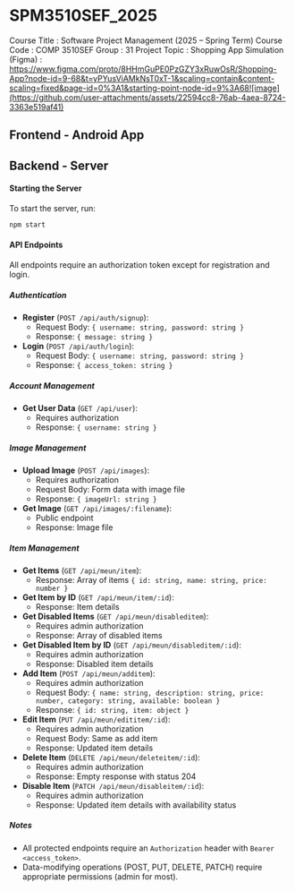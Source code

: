 # SPM3510SEF_2025
Course Title : Software Project Management (2025 – Spring Term)
Course Code : COMP 3510SEF
Group : 31
Project Topic : Shopping App
Simulation (Figma) : https://www.figma.com/proto/8HHmGuPE0PzGZY3xRuwOsR/Shopping-App?node-id=9-68&t=yPYusViAMkNsT0xT-1&scaling=contain&content-scaling=fixed&page-id=0%3A1&starting-point-node-id=9%3A68![image](https://github.com/user-attachments/assets/22594cc8-76ab-4aea-8724-3363e519af41)

## Frontend - Android App


## Backend - Server
#### Starting the Server
To start the server, run:
```bash
npm start
```

#### API Endpoints
All endpoints require an authorization token except for registration and login.

##### Authentication
- **Register** (`POST /api/auth/signup`):
  - Request Body: `{ username: string, password: string }`
  - Response: `{ message: string }`
- **Login** (`POST /api/auth/login`):
  - Request Body: `{ username: string, password: string }`
  - Response: `{ access_token: string }`

##### Account Management
- **Get User Data** (`GET /api/user`):
  - Requires authorization
  - Response: `{ username: string }`

##### Image Management
- **Upload Image** (`POST /api/images`):
  - Requires authorization
  - Request Body: Form data with image file
  - Response: `{ imageUrl: string }`
- **Get Image** (`GET /api/images/:filename`):
  - Public endpoint
  - Response: Image file

##### Item Management
- **Get Items** (`GET /api/meun/item`):
  - Response: Array of items `{ id: string, name: string, price: number }`
- **Get Item by ID** (`GET /api/meun/item/:id`):
  - Response: Item details
- **Get Disabled Items** (`GET /api/meun/disableditem`):
  - Requires admin authorization
  - Response: Array of disabled items
- **Get Disabled Item by ID** (`GET /api/meun/disableditem/:id`):
  - Requires admin authorization
  - Response: Disabled item details
- **Add Item** (`POST /api/meun/additem`):
  - Requires admin authorization
  - Request Body: `{ name: string, description: string, price: number, category: string, available: boolean }`
  - Response: `{ id: string, item: object }`
- **Edit Item** (`PUT /api/meun/edititem/:id`):
  - Requires admin authorization
  - Request Body: Same as add item
  - Response: Updated item details
- **Delete Item** (`DELETE /api/meun/deleteitem/:id`):
  - Requires admin authorization
  - Response: Empty response with status 204
- **Disable Item** (`PATCH /api/meun/disableitem/:id`):
  - Requires admin authorization
  - Response: Updated item details with availability status

##### Notes
- All protected endpoints require an `Authorization` header with `Bearer <access_token>`.
- Data-modifying operations (POST, PUT, DELETE, PATCH) require appropriate permissions (admin for most).
